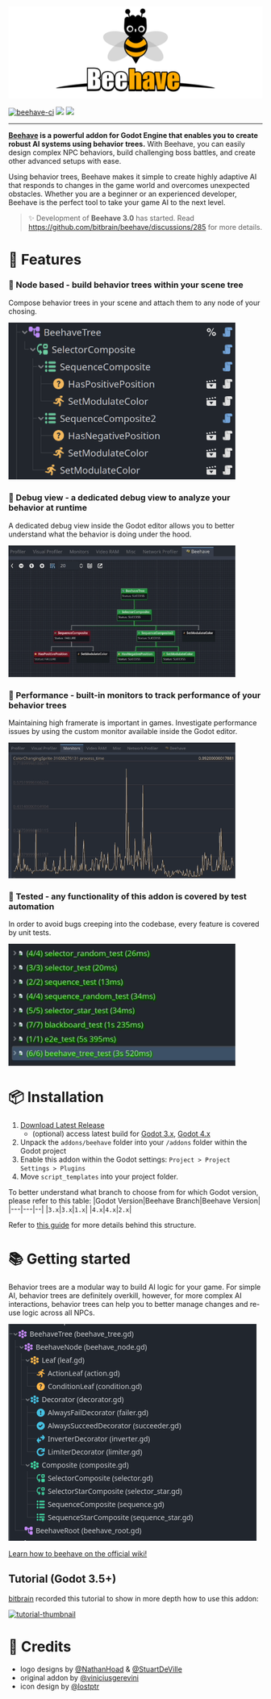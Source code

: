 ![logo](docs/assets/logo.svg)

[![beehave-ci](https://github.com/bitbrain/beehave/actions/workflows/beehave-ci.yml/badge.svg)](https://github.com/bitbrain/beehave/actions/workflows/beehave-ci.yml) [![](https://img.shields.io/discord/785246324793540608.svg?label=&logo=discord&logoColor=ffffff&color=7389D8&labelColor=6A7EC2)](https://discord.com/invite/CKBuE5djXe) [![](https://img.shields.io/badge/%20%F0%9F%90%9D%20swag!%20-shop.bitbra.in-blueviolet)](https://shop.bitbra.in)

---

**[Beehave](https://bitbra.in/beehave) is a powerful addon for Godot Engine that enables you to create robust AI systems using behavior trees.** With Beehave, you can easily design complex NPC behaviors, build challenging boss battles, and create other advanced setups with ease.

Using behavior trees, Beehave makes it simple to create highly adaptive AI that responds to changes in the game world and overcomes unexpected obstacles. Whether you are a beginner or an experienced developer, Beehave is the perfect tool to take your game AI to the next level.

> ✨ Development of **Beehave 3.0** has started. Read https://github.com/bitbrain/beehave/discussions/285 for more details.

# 🐝 Features

### 🤖 Node based - build behavior trees within your scene tree

Compose behavior trees in your scene and attach them to any node of your chosing.

<img src="docs/assets/beehave-demo-tree.png" width="450px"/>

### 🐛 Debug view - a dedicated debug view to analyze your behavior at runtime

A dedicated debug view inside the Godot editor allows you to better understand what the behavior is doing under the hood.

<img src="docs/assets/debug-tree.gif" width="450px"/>

### 🚗 Performance - built-in monitors to track performance of your behavior trees

Maintaining high framerate is important in games. Investigate performance issues by using the custom monitor available inside the Godot editor.

<img src="docs/assets/performance-monitor.gif" width="450px"/>

### 🧪 Tested - any functionality of this addon is covered by test automation

In order to avoid bugs creeping into the codebase, every feature is covered by unit tests.

<img src="docs/assets/gdunit-testrun.gif" width="450px"/>

# 📦 Installation

1. [Download Latest Release](https://github.com/bitbrain/beehave/releases/latest)
    - (optional) access latest build for [Godot 3.x](https://github.com/bitbrain/beehave/archive/refs/heads/godot-3.x.zip), [Godot 4.x](https://github.com/bitbrain/beehave/archive/refs/heads/godot-4.x.zip)
2. Unpack the `addons/beehave` folder into your `/addons` folder within the Godot project
3. Enable this addon within the Godot settings: `Project > Project Settings > Plugins`
4. Move `script_templates` into your project folder.

To better understand what branch to choose from for which Godot version, please refer to this table:
|Godot Version|Beehave Branch|Beehave Version|
|---|---|--|
|`3.x`|`3.x`|`1.x`|
|`4.x`|`4.x`|`2.x`|

Refer to [this guide](https://bitbra.in/2023/09/03/godot-addon-compatibility.html) for more details behind this structure.

# 📚 Getting started

Behavior trees are a modular way to build AI logic for your game. For simple AI, behavior trees are definitely overkill, however, for more complex AI interactions, behavior trees can help you to better manage changes and re-use logic across all NPCs.

![example](docs/assets/example.png)

[Learn how to beehave on the official wiki!](https://bitbra.in/beehave/#/manual/)

## Tutorial (Godot 3.5+)

[bitbrain](https://youtube.com/@bitbraindev) recorded this tutorial to show in more depth how to use this addon:

[![tutorial-thumbnail](https://img.youtube.com/vi/n0gVEA1dyPQ/0.jpg)](https://www.youtube.com/watch?v=n0gVEA1dyPQ)

# 🥰 Credits

- logo designs by [@NathanHoad](https://twitter.com/nathanhoad) & [@StuartDeVille](https://twitter.com/StuartDeVille)
- original addon by [@viniciusgerevini](https://github.com/viniciusgerevini)
- icon design by [@lostptr](https://github.com/lostptr)
